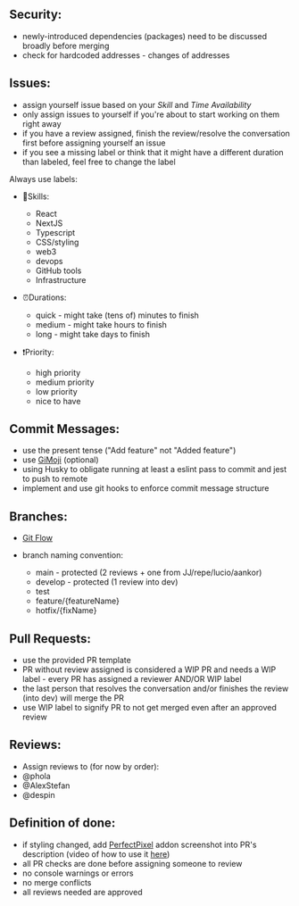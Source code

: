 Security: 
----------------
- newly-introduced dependencies (packages) need to be discussed broadly before merging
- check for hardcoded addresses - changes of addresses

Issues:
----------------
- assign yourself issue based on your *Skill* and *Time Availability*
- only assign issues to yourself if you're about to start working on them right away
- if you have a review assigned, finish the review/resolve the conversation first before assigning yourself an issue
- if you see a missing label or think that it might have a different duration than labeled, feel free to change the label

Always use labels:
* 💪Skills:
  * React
  * NextJS
  * Typescript
  * CSS/styling
  * web3
  * devops
  * GitHub tools
  * Infrastructure

* ⏰Durations:
  * quick - might take (tens of) minutes to finish
  * medium - might take hours to finish
  * long - might take days to finish

* ❗Priority:
  * high priority
  * medium priority
  * low priority
  * nice to have

Commit Messages:
----------------
- use the present tense ("Add feature" not "Added feature")
- use [GiMoji](https://gitmoji.dev/) (optional)
- using Husky to obligate running at least a eslint pass to commit and jest to push to remote
- implement and use git hooks to enforce commit message structure

Branches:
----------------
* [Git Flow](https://datasift.github.io/gitflow/IntroducingGitFlow.html)

* branch naming convention:
  * main - protected (2 reviews + one from JJ/repe/lucio/aankor)
  * develop - protected (1 review into dev)
  * test
  * feature/{featureName}
  * hotfix/{fixName}

Pull Requests:
----------------
- use the provided PR template
- PR without review assigned is considered a WIP PR and needs a WIP label - every PR has assigned a reviewer AND/OR WIP label
- the last person that resolves the conversation and/or finishes the review (into dev) will merge the PR
- use WIP label to signify PR to not get merged even after an approved review

Reviews:
----------------
* Assign reviews to (for now by order):
 * @phola
 * @AlexStefan
 * @despin

Definition of done:
----------------
- if styling changed, add [PerfectPixel](https://chrome.google.com/webstore/detail/perfectpixel-by-welldonec/dkaagdgjmgdmbnecmcefdhjekcoceebi) addon screenshot into PR's description (video of how to use it [here](https://cdn.discordapp.com/attachments/891973813028413460/900854532811145226/Screen_Recording_2021-10-21_at_23.05.37.mov))
- all PR checks are done before assigning someone to review
- no console warnings or errors
- no merge conflicts
- all reviews needed are approved
